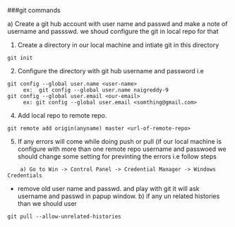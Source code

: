 ###git commands

a) Create a git hub account with user name and passwd and make a note of username and passswd.
we shoud configure the git in local repo for that 
1) Create a directory in our local machine and intiate git in this directory
```
git init
```
2) Configure the directory with git hub username and password i.e
```
git config --global user.name <user-name>
     ex:  git config --global user.name naigreddy-9 
git config --global user.email <our-email> 
     ex: git config --global user.email <somthing@gmail.com>
```     
4) Add local repo to remote repo.
```
git remote add origin(anyname) master <url-of-remote-repo>
```
5) If any errors will come while doing  push or pull (if our local machine is configure with more than one remote repo username and passwoed we should change some setting for previnting the errors i.e follow steps
```
    a) Go to Win -> Control Panel -> Credential Manager -> Windows Credentials
```
 * remove old user name and passwd.
and play with git it will ask username and passwd in papup window.
    b) if any un related histories than we should user
```     
git pull --allow-unrelated-histories	 
```